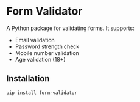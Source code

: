 # Form Validator

A Python package for validating forms. It supports:
- Email validation
- Password strength check
- Mobile number validation
- Age validation (18+)

## Installation

```bash
pip install form-validator
